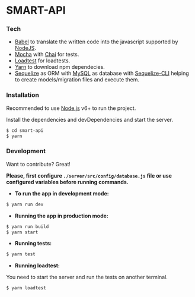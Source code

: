 # SMART-API

### Tech

* [Babel](https://babeljs.io/) to translate the written code into the javascript supported by [NodeJS](https://nodejs.org/en/).
* [Mocha](https://mochajs.org/) with [Chai](http://chaijs.com/) for tests.
* [Loadtest](https://github.com/alexfernandez/loadtest) for loadtests.
* [Yarn](https://yarnpkg.com/en/) to download npm dependecies.
* [Sequelize](http://docs.sequelizejs.com/) as ORM with [MySQL](https://www.mysql.com/) as database with [Sequelize-CLI](https://github.com/sequelize/cli) helping to create models/migration files and execute them.


### Installation

Recommended to use [Node.js](https://nodejs.org/) v6+ to run the project.

Install the dependencies and devDependencies and start the server.

```sh
$ cd smart-api
$ yarn
```

### Development

Want to contribute? Great!

**Please, first configure `./server/src/config/database.js` file or use configured variables before running commands.**

- **To run the app in development mode:**
```sh
$ yarn run dev
```

- **Running the app in production mode:**
```sh
$ yarn run build
$ yarn start
```

- **Running tests:**
```sh
$ yarn test
```

- **Running loadtest:**

You need to start the server and run the tests on another terminal.

```sh
$ yarn loadtest
```